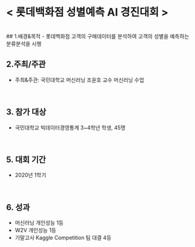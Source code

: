 # < 롯데백화점 성별예측 AI 경진대회 >

<br>
## 1.배경&목적
 - 롯데백화점 고객의 구매데이터를 분석하여 고객의 성별을 예측하는 분류분석을 시행
<br>
    
## 2.주최/주관  
 - 주최&주관: 국민대학교 머신러닝 조윤호 교수 머신러닝 수업
<br>

## 3. 참가 대상  
 - 국민대학교 빅데이터경영통계 3~4학년 학생, 45명
<br>

## 5. 대회 기간
 - 2020년 1학기
<br>

## 6. 성과
 - 머신러닝 개인성능 1등
 - W2V 개인성능 1등
 - 기말고사 Kaggle Competition 팀 대결 4등

